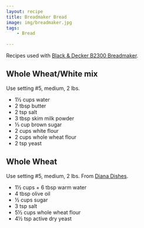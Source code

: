 ```yaml
---
layout: recipe
title: Breadmaker Bread
image: img/breadmaker.jpg
tags:
    - Bread
    
---
```


Recipes used with [Black & Decker B2300 Breadmaker](/breadmaker.pdf).

## Whole Wheat/White mix

Use setting #5, medium, 2 lbs.

* 1&frac12; cups water
* 2 tbsp butter
* 2 tsp salt
* 3 tbsp skim milk powder
* &#8531; cup brown sugar
* 2 cups white flour
* 2 cups whole wheat flour
* 2 tsp yeast

## Whole Wheat

Use setting #5, medium, 2 lbs. From [Diana Dishes](https://dianadishes.wordpress.com/2013/01/09/bread-machine-whole-wheat-bread/).

* 1&frac12; cups + 6 tbsp warm water
* 4 tbsp olive oil 
* &frac12; cups sugar
* 3 tsp salt
* 5&frac12; cups whole wheat flour
* 4&frac12; tsp active dry yeast
